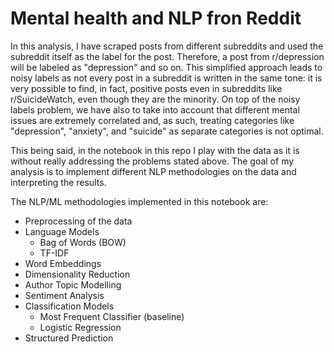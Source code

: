 # Mental health and NLP fron Reddit

In this analysis, I have scraped posts from different subreddits and used the subreddit itself as the label for the post. Therefore, a post from r/depression will be labeled as "depression" and so on. This simplified approach leads to noisy labels as not every post in a subreddit is written in the same tone: it is very possible to find, in fact, positive posts even in subreddits like r/SuicideWatch, even though they are the minority. On top of the noisy labels problem, we have also to take into account that different mental issues are extremely correlated and, as such, treating categories like "depression", "anxiety", and "suicide" as separate categories is not optimal. 

This being said, in the notebook in this repo I play with the data as it is without really addressing the problems stated above. The goal of my analysis is to implement different NLP methodologies on the data and interpreting the results.

The NLP/ML methodologies implemented in this notebook are:
* Preprocessing of the data
* Language Models
  * Bag of Words (BOW)
  * TF-IDF
* Word Embeddings
* Dimensionality Reduction
* Author Topic Modelling
* Sentiment Analysis
* Classification Models
  * Most Frequent Classifier (baseline)
  * Logistic Regression
* Structured Prediction

